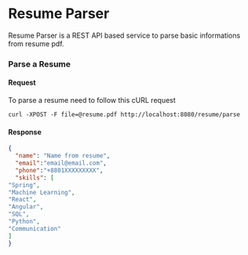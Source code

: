 # Resume Parser
Resume Parser is a REST API based service to parse basic informations from resume pdf.
### Parse a Resume
#### Request
To parse a resume need to follow this cURL request

```Shell
curl -XPOST -F file=@resume.pdf http://localhost:8080/resume/parse
```
#### Response
```json 
{
  "name": "Name from resume",
  "email":"email@email.com",
  "phone":"+8801XXXXXXXXX",
  "skills": [
"Spring",
"Machine Learning",
"React",
"Angular",
"SQL",
"Python",
"Communication"
]
}
```

